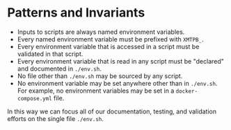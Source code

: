 # Patterns and Invariants

- Inputs to scripts are always named environment variables.
- Every named environment variable must be prefixed with `XMTPB_`.
- Every environment variable that is accessed in a script must be validated in
  that script.
- Every environment variable that is read in any script must be "declared" and
  documented in `./env.sh`.
- No file other than `./env.sh` may be sourced by any script.
- No environment variable may be set anywhere other than in `./env.sh`. For example, no
  environment variables may be set in a `docker-compose.yml` file.

In this way we can focus all of our documentation, testing, and validation
efforts on the single file `./env.sh`.
